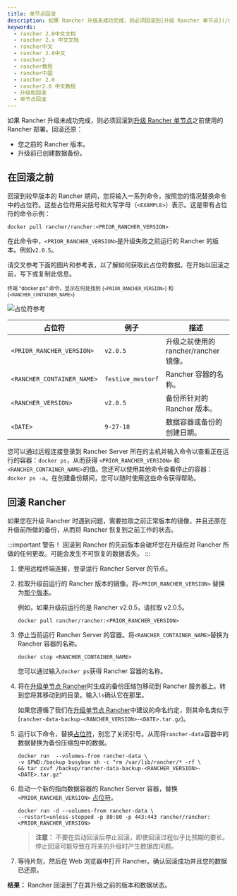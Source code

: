 ```yaml
---
title: 单节点回滚
description: 如果 Rancher 升级未成功完成，则必须回滚到[升级 Rancher 单节点](/docs/upgrades/upgrades/single-node/_index)之前使用的 Rancher 部署。回滚还原。
keywords:
  - rancher 2.0中文文档
  - rancher 2.x 中文文档
  - rancher中文
  - rancher 2.0中文
  - rancher2
  - rancher教程
  - rancher中国
  - rancher 2.0
  - rancher2.0 中文教程
  - 升级和回滚
  - 单节点回滚
---
```


如果 Rancher 升级未成功完成，则必须回滚到[升级 Rancher 单节点](/docs/upgrades/upgrades/single-node/_index)之前使用的 Rancher 部署。回滚还原：

- 您之前的 Rancher 版本。
- 升级前已创建数据备份。

## 在回滚之前

回滚到较早版本的 Rancher 期间，您将输入一系列命令，按照您的情况替换命令中的占位符。这些占位符用尖括号和大写字母（`<EXAMPLE>`）表示。这是带有占位符的命令示例：

```
docker pull rancher/rancher:<PRIOR_RANCHER_VERSION>
```

在此命令中，`<PRIOR_RANCHER_VERSION>`是升级失败之前运行的 Rancher 的版本。例如`v2.0.5`。

请交叉参考下面的图片和参考表，以了解如何获取此占位符数据。在开始以回滚之前，写下或复制此信息。

<sup>终端 “docker ps” 命令，显示在何处找到 {`<PRIOR_RANCHER_VERSION>`} 和 {`<RANCHER_CONTAINER_NAME>`} </sup>

![占位符参考](/img/rancher/placeholder-ref-2.png)

| 占位符                     | 例子              | 描述                                  |
| -------------------------- | ----------------- | ------------------------------------- |
| `<PRIOR_RANCHER_VERSION>`  | `v2.0.5`          | 升级之前使用的 rancher/rancher 镜像。 |
| `<RANCHER_CONTAINER_NAME>` | `festive_mestorf` | Rancher 容器的名称。                  |
| `<RANCHER_VERSION>`        | `v2.0.5`          | 备份所针对的 Rancher 版本。           |
| `<DATE>`                   | `9-27-18`         | 数据容器或备份的创建日期。            |

您可以通过远程连接登录到 Rancher Server 所在的主机并输入命令以查看正在运行的容器：`docker ps`，从而获得 `<PRIOR_RANCHER_VERSION>` 和 `<RANCHER_CONTAINER_NAME>`的值。您还可以使用其他命令查看停止的容器：`docker ps -a`。在创建备份期间，您可以随时使用这些命令获得帮助。

## 回滚 Rancher

如果您在升级 Rancher 时遇到问题，需要拉取之前正常版本的镜像，并且还原在升级前所做的备份，从而将 Rancher 恢复到之前工作的状态。

:::important 警告！
回滚到 Rancher 的先前版本会破坏您在升级后对 Rancher 所做的任何更改。可能会发生不可恢复的数据丢失。
:::

1. 使用远程终端连接，登录运行 Rancher Server 的节点。

1. 拉取升级前运行的 Rancher 版本的镜像。将`<PRIOR_RANCHER_VERSION>` 替换为[那个版本](#在回滚之前)。

   例如，如果升级前运行的是 Rancher v2.0.5，请拉取 v2.0.5。

   ```
   docker pull rancher/rancher:<PRIOR_RANCHER_VERSION>
   ```

1. 停止当前运行 Rancher Server 的容器。将`<RANCHER_CONTAINER_NAME>`替换为 Rancher 容器的名称。

   ```
   docker stop <RANCHER_CONTAINER_NAME>
   ```

   您可以通过输入`docker ps`获得 Rancher 容器的名称。

1. 将在[升级单节点 Rancher](/docs/upgrades/upgrades/single-node/_index)时生成的备份压缩包移动到 Rancher 服务器上。转到您将其移动到的目录。输入`ls`确认它在那里。

   如果您遵循了我们在[升级单节点 Rancher](/docs/upgrades/upgrades/single-node/_index)中建议的命名约定，则其命名类似于(`rancher-data-backup-<RANCHER_VERSION>-<DATE>.tar.gz`)。

1. 运行以下命令，替换[占位符](#在回滚之前)，别忘了关闭引号。从而将`rancher-data`容器中的数据替换为备份压缩包中的数据。

   ```
   docker run  --volumes-from rancher-data \
   -v $PWD:/backup busybox sh -c "rm /var/lib/rancher/* -rf \
   && tar zxvf /backup/rancher-data-backup-<RANCHER_VERSION>-<DATE>.tar.gz"
   ```

1. 启动一个新的指向数据容器的 Rancher Server 容器，替换 `<PRIOR_RANCHER_VERSION>` [占位符](#在回滚之前)。

   ```
   docker run -d --volumes-from rancher-data \
   --restart=unless-stopped -p 80:80 -p 443:443 rancher/rancher:<PRIOR_RANCHER_VERSION>
   ```

   > **注意：** 不要在启动回滚后停止回滚，即使回滚过程似乎比预期的要长。停止回滚可能导致在将来的升级时产生数据库问题。

1. 等待片刻，然后在 Web 浏览器中打开 Rancher。确认回滚成功并且您的数据已还原。

**结果：** Rancher 回滚到了在其升级之前的版本和数据状态。
